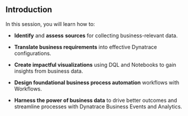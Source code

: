 ## Introduction 

In this session, you will learn how to:   

* **Identify** and **assess** **sources** for collecting business-relevant data.   

* **Translate business requirements** into effective Dynatrace configurations.   

* **Create impactful visualizations** using DQL and Notebooks to gain insights from business data.   

* **Design foundational business process automation** workflows with Workflows.   

* **Harness the power of business data** to drive better outcomes and streamline processes with Dynatrace Business Events and Analytics. 